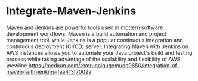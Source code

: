 # Integrate-Maven-Jenkins
Maven and Jenkins are powerful tools used in modern software development workflows. Maven is a build automation and project management tool, while Jenkins is a popular continuous integration and continuous deployment (CI/CD) server. Integrating Maven with Jenkins on AWS instances allows you to automate your Java project's build and testing process while taking advantage of the scalability and flexibility of AWS. \newline
https://medium.com/@mrunalgugemuge9850/integration-of-maven-with-jenkins-faa413f7002a
